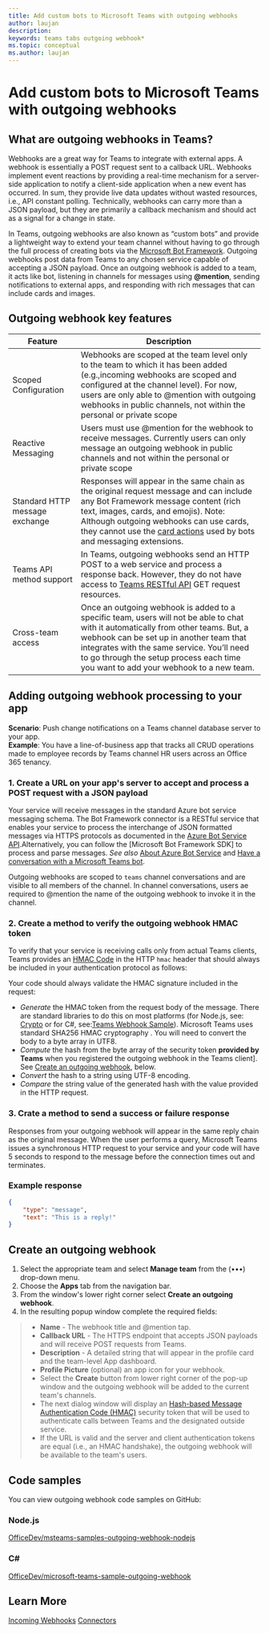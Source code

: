 ```yaml
---
title: Add custom bots to Microsoft Teams with outgoing webhooks
author: laujan
description: 
keywords: teams tabs outgoing webhook*
ms.topic: conceptual
ms.author: laujan
---
```

# Add custom bots to Microsoft Teams with outgoing webhooks

## What are outgoing webhooks in Teams?

Webhooks are a great way for Teams to integrate with external apps. A webhook is essentially a POST request sent to a callback URL. Webhooks implement event reactions by providing a real-time mechanism for a server-side application to notify a client-side application when a new event has occurred. In sum, they provide live data updates without wasted resources, i.e., API constant polling. Technically, webhooks can carry more than a JSON payload, but they are primarily a callback mechanism and should act as a signal for a change in state.

In Teams, outgoing webhooks are also known as “custom bots” and provide a lightweight way to extend your team channel without having to go through the full process of creating bots via the [Microsoft Bot Framework](https://dev.botframework.com/). Outgoing webhooks post data from Teams to any chosen service capable of accepting a JSON payload. Once an outgoing webhook is added to a team, it acts like bot, listening in channels for messages using **\@mention**, sending notifications to external apps, and responding with rich messages that can include cards and images.

## Outgoing webhook key features

| Feature | Description |
| ------- | ----------- |
| Scoped Configuration| Webhooks are scoped at the team level only to the team to which it has been added (e.g.,incoming webhooks are scoped and configured at the channel level). For now, users are only able to @mention with outgoing webhooks in public channels, not within the personal or private scope|
| Reactive Messaging| Users must use @mention for the webhook to receive messages. Currently users can only message an outgoing webhook in public channels and not within the personal or private scope |
|Standard HTTP message exchange|Responses will appear in the same chain as the original request message and can include any Bot Framework message content (rich text, images, cards, and emojis). Note: Although outgoing webhooks can use cards, they cannot use the [card actions](https://docs.microsoft.com/en-us/microsoftteams/platform/concepts/cards/cards-actions) used by bots and messaging extensions.|
| Teams API method support|In Teams, outgoing webhooks send an HTTP POST to a web service and process a response back. However, they do not have access to [Teams RESTful API](https://docs.microsoft.com/en-us/graph/api/resources/teams-api-overview?view=graph-rest-1.0) GET request resources.|
|Cross-team access| Once an outgoing webhook is added to a specific team, users will not be able to chat with it automatically from other teams. But, a webhook can be set up in another team that integrates with the same service. You’ll need to go through the setup process each time you want to add your webhook to a new team.|

## Adding outgoing webhook processing to your app

**Scenario**: Push change notifications on a Teams channel database server to your app.  
**Example**: You have a line-of-business app that tracks all CRUD operations made to employee records by Teams channel HR users across an Office 365 tenancy.

### 1. Create a URL on your app's server to accept and process a POST request with a JSON payload

Your service will receive messages in the standard Azure bot service messaging schema. The Bot Framework connector is a RESTful service that enables your service to process the interchange of JSON formatted messages via HTTPS protocols as documented in the [Azure Bot Service API](/bot-framework/rest-api/bot-framework-rest-connector-api-reference).Alternatively, you can follow the [Microsoft Bot Framework SDK] to process and parse messages. *See also*  [About Azure Bot Service](azure/bot-service/bot-service-overview-introduction?view=azure-bot-service-4.0) and [Have a conversation with a Microsoft Teams bot](../bots/bot-conversations/bots-conversations).

Outgoing webhooks are scoped to `teams` channel conversations and are visible to all members of the channel. In channel conversations, users ae required to @mention the name of the outgoing webhook to invoke it in the channel.

### 2. Create a method to verify the outgoing webhook HMAC token

To verify that your service is receiving calls only from actual Teams clients, Teams provides an [HMAC Code](https://security.stackexchange.com/questions/20129/how-and-when-do-i-use-hmac/20301) in the HTTP `hmac` header that should always be  included in your authentication protocol as follows:

Your code should always validate the HMAC signature included in the request:

* *Generate* the HMAC token from the request body of the message. There are standard libraries to do this on most platforms (for Node.js, see: [Crypto](https://nodejs.org/api/crypto.html#crypto_crypto) or for C#, see:[Teams Webhook Sample](https://github.com/OfficeDev/microsoft-teams-sample-outgoing-webhook/blob/23eb61da5a18634d51c5247944843da9abed01b6/WebhookSampleBot/Models/AuthProvider.cs)). Microsoft Teams uses standard SHA256 HMAC cryptography . You will need to convert the body to a byte array in UTF8.
* *Compute* the hash from the byte array of the security token **provided by Teams** when you registered the outgoing webhook in the Teams client]. See [Create an outgoing webhook](#create-an-outgoing-webhook), below.
* *Convert* the hash to a string using UTF-8 encoding.
* *Compare* the string value of the generated hash with the value provided in the HTTP request.

### 3. Crate a method to send a success or failure response

Responses from your outgoing webhook will appear in the same reply chain as the original message. When the user performs a query, Microsoft Teams issues a synchronous HTTP request to your service and your code will have 5 seconds to respond to the message before the connection times out and terminates.

### Example response

```json
{
    "type": "message",
    "text": "This is a reply!"
}
```

## Create an outgoing webhook

1. Select the appropriate team and select **Manage team** from the (&#8226;&#8226;&#8226;) drop-down menu.
1. Choose the **Apps** tab from the navigation bar.
1. From the window's lower right corner select **Create an outgoing webhook**.
1. In the resulting popup window complete the required fields:

>* **Name** - The webhook title and @mention tap.
>* **Callback URL** - The HTTPS endpoint that accepts JSON payloads and will receive POST requests from Teams.
>* **Description** - A detailed string that will appear in the profile card and the team-level App dashboard.
>* **Profile Picture** (optional) an app icon for your webhook.
>* Select the **Create** button from lower right corner of the pop-up window and the outgoing webhook will be added to the current team's channels.
>* The next dialog window will display an [Hash-based Message Authentication Code (HMAC)](https://security.stackexchange.com/questions/20129/how-and-when-do-i-use-hmac/20301) security token that will be used to authenticate calls between Teams and the designated outside service.
>* If the URL is valid and the server and client authentication tokens are equal (i.e., an HMAC handshake), the outgoing webhook will be available to the team's users.

## Code samples

You can view outgoing webhook code samples on GitHub:

### Node.js

[OfficeDev/msteams-samples-outgoing-webhook-nodejs](https://github.com/OfficeDev/msteams-samples-outgoing-webhook-nodejs)

### C\#

[OfficeDev/microsoft-teams-sample-outgoing-webhook](https://github.com/OfficeDev/microsoft-teams-sample-outgoing-webhook)

## Learn More

[Incoming Webhooks](foo.md)
[Connectors](foo.md)
